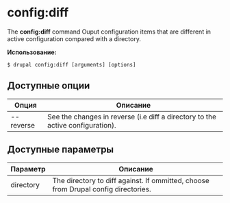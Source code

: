 # config:diff
The **config:diff** command Ouput configuration items that are different in active configuration compared with a directory.

**Использование:**
```
$ drupal config:diff [arguments] [options]
```

## Доступные опции
Опция | Описание
-------|-------------
--reverse | See the changes in reverse (i.e diff a directory to the active configuration).

## Доступные параметры
Параметр | Описание
---------|-------------
directory | The directory to diff against. If ommitted, choose from Drupal config directories.

